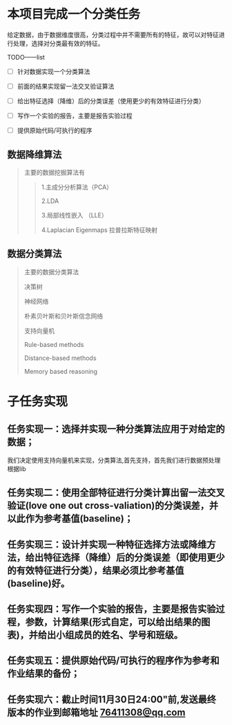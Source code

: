 # 本项目完成一个分类任务
给定数据，由于数据维度很高，分类过程中并不需要所有的特征，故可以对特征进行处理，选择对分类最有效的特征。

TODO——list

 -[ ] 针对数据实现一个分类算法

 -[ ] 前面的结果实现留一法交叉验证算法  

 -[ ] 给出特征选择（降维）后的分类误差（使用更少的有效特征进行分类）

 -[ ] 写作一个实验的报告，主要是报告实验过程

 -[ ] 提供原始代码/可执行的程序

## 数据降维算法
>主要的数据挖掘算法有
>
>>1.主成分分析算法（PCA）
>>
>>2.LDA
>>
>>3.局部线性嵌入 （LLE）
>>
>>4.Laplacian Eigenmaps 拉普拉斯特征映射
## 数据分类算法
>主要的数据分类算法
>
>决策树
>
>神经网络
>
>朴素贝叶斯和贝叶斯信念网络
>
>支持向量机
>
>Rule-based methods
>
>Distance-based methods
>
>Memory based reasoning

# 子任务实现

## 任务实现一：选择并实现一种分类算法应用于对给定的数据；
我们决定使用支持向量机来实现，分类算法,首先支持，首先我们进行数据预处理
根据lib


## 任务实现二：使用全部特征进行分类计算出留一法交叉验证(love one out cross-valiation)的分类误差，并以此作为参考基值(baseline)；


## 任务实现三：设计并实现一种特征选择方法或降维方法，给出特征选择（降维）后的分类误差（即使用更少的有效特征进行分类），结果必须比参考基值(baseline)好。


## 任务实现四：写作一个实验的报告，主要是报告实验过程，参数，计算结果(形式自定，可以给出结果的图表)，并给出小组成员的姓名、学号和班级。


## 任务实现五：提供原始代码/可执行的程序作为参考和作业结果的备份；


## 任务实现六：截止时间11月30日24:00"前,发送最终版本的作业到邮箱地址 76411308@qq.com

